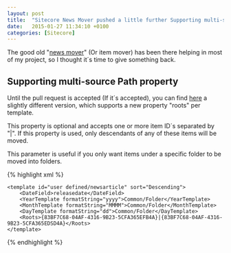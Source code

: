 ```yaml
---
layout: post
title:  "Sitecore News Mover pushed a little further Supporting multi-source Path property"
date:   2015-01-27 11:34:10 +0100
categories: [Sitecore]
---
```


The good old "[news mover](https://marketplace.sitecore.net/Modules/News_mover.aspx)" (Or item mover) has been there helping in most of my project, so I thought it´s time to give something back.
<!--more-->
## Supporting multi-source Path property 
Until the pull request is accepted (If it´s accepted), you can find [here](https://github.com/ClearPeopleLtd/NewsMover) a slightly different version, which supports a new property "roots" per template.

This property is optional and accepts one or more item ID´s separated by "|". If this property is used, only descendants of any of these items will be moved.

This parameter is useful if you only want items under a specific folder to be moved into folders.

{% highlight xml %}
<!--

    Define a template configuration.
    @id: [required] Any item based on the configured template will be ogranized
    @sort: [optional] How to configure the sorting of 'folders' and the item (Ascending, Descending, null)
    DateField: [required] The field on the template where the date is set
    YearTemplate: [required] The template to use for creating year 'folders'
    MonthTemplate: [optional] The template to use for creating month 'folders'
    DayTemplate: [optional] The template to use for creating day 'folders'
    @formatString: [optional] The Year/Month/Day nodes support this attribute.                   It will control how to format the date for the name of item.  defaults - yyyy/MM/dd for year, month, day nodes respectivley
    @roots: [optional] One or many item id´s separated by | Only descendants  of any of these will be processed

 -->  

    <template id="user defined/newsarticle" sort="Descending">
        <DateField>releasedate</DateField>
        <YearTemplate formatString="yyyy">Common/Folder</YearTemplate>
        <MonthTemplate formatString="MMMM">Common/Folder</MonthTemplate>
        <DayTemplate formatString="dd">Common/Folder</DayTemplate>
        <Roots>{83BF7C68-04AF-4316-9B23-5CFA365EFB4A}|{83BF7C68-04AF-4316-9B23-5CFA365EDSD4A}</Roots>
    </template>
{% endhighlight %}